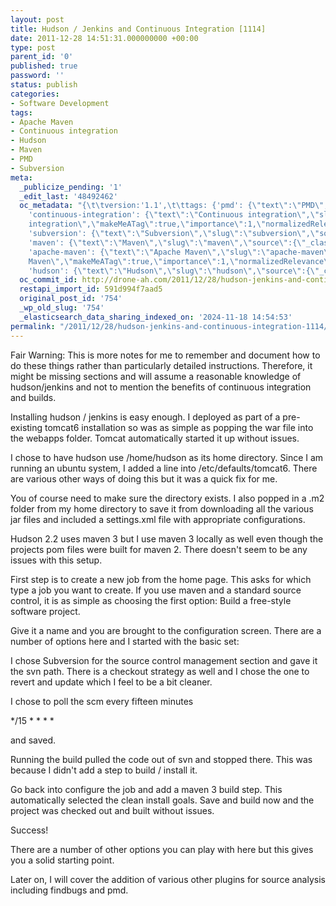 ```yaml
---
layout: post
title: Hudson / Jenkins and Continuous Integration [1114]
date: 2011-12-28 14:51:31.000000000 +00:00
type: post
parent_id: '0'
published: true
password: ''
status: publish
categories:
- Software Development
tags:
- Apache Maven
- Continuous integration
- Hudson
- Maven
- PMD
- Subversion
meta:
  _publicize_pending: '1'
  _edit_last: '48492462'
  oc_metadata: "{\t\tversion:'1.1',\t\ttags: {'pmd': {\"text\":\"PMD\",\"slug\":\"pmd\",\"source\":{\"_className\":\"SocialTag\",\"url\":\"http://d.opencalais.com/dochash-1/59e46864-1486-36bc-b85b-c7b186490dbd/SocialTag/4\",\"subjectURL\":null,\"type\":{\"_className\":\"ArtifactType\",\"url\":\"http://s.opencalais.com/1/type/tag/SocialTag\",\"name\":\"SocialTag\"},\"name\":\"PMD\",\"makeMeATag\":true,\"importance\":1,\"normalizedRelevance\":1},\"bucketName\":\"current\",\"bucketPlacement\":\"auto\",\"_className\":\"Tag\"},
    'continuous-integration': {\"text\":\"Continuous integration\",\"slug\":\"continuous-integration\",\"source\":{\"_className\":\"SocialTag\",\"url\":\"http://d.opencalais.com/dochash-1/59e46864-1486-36bc-b85b-c7b186490dbd/SocialTag/5\",\"subjectURL\":null,\"type\":{\"_className\":\"ArtifactType\",\"url\":\"http://s.opencalais.com/1/type/tag/SocialTag\",\"name\":\"SocialTag\"},\"name\":\"Continuous
    integration\",\"makeMeATag\":true,\"importance\":1,\"normalizedRelevance\":1},\"bucketName\":\"current\",\"bucketPlacement\":\"auto\",\"_className\":\"Tag\"},
    'subversion': {\"text\":\"Subversion\",\"slug\":\"subversion\",\"source\":{\"_className\":\"SocialTag\",\"url\":\"http://d.opencalais.com/dochash-1/59e46864-1486-36bc-b85b-c7b186490dbd/SocialTag/6\",\"subjectURL\":null,\"type\":{\"_className\":\"ArtifactType\",\"url\":\"http://s.opencalais.com/1/type/tag/SocialTag\",\"name\":\"SocialTag\"},\"name\":\"Subversion\",\"makeMeATag\":true,\"importance\":1,\"normalizedRelevance\":1},\"bucketName\":\"current\",\"bucketPlacement\":\"auto\",\"_className\":\"Tag\"},
    'maven': {\"text\":\"Maven\",\"slug\":\"maven\",\"source\":{\"_className\":\"SocialTag\",\"url\":\"http://d.opencalais.com/dochash-1/59e46864-1486-36bc-b85b-c7b186490dbd/SocialTag/8\",\"subjectURL\":null,\"type\":{\"_className\":\"ArtifactType\",\"url\":\"http://s.opencalais.com/1/type/tag/SocialTag\",\"name\":\"SocialTag\"},\"name\":\"Maven\",\"makeMeATag\":true,\"importance\":1,\"normalizedRelevance\":1},\"bucketName\":\"current\",\"bucketPlacement\":\"auto\",\"_className\":\"Tag\"},
    'apache-maven': {\"text\":\"Apache Maven\",\"slug\":\"apache-maven\",\"source\":{\"_className\":\"SocialTag\",\"url\":\"http://d.opencalais.com/dochash-1/59e46864-1486-36bc-b85b-c7b186490dbd/SocialTag/9\",\"subjectURL\":null,\"type\":{\"_className\":\"ArtifactType\",\"url\":\"http://s.opencalais.com/1/type/tag/SocialTag\",\"name\":\"SocialTag\"},\"name\":\"Apache
    Maven\",\"makeMeATag\":true,\"importance\":1,\"normalizedRelevance\":1},\"bucketName\":\"current\",\"bucketPlacement\":\"auto\",\"_className\":\"Tag\"},
    'hudson': {\"text\":\"Hudson\",\"slug\":\"hudson\",\"source\":{\"_className\":\"Entity\",\"url\":\"http://d.opencalais.com/pershash-1/07845f25-13cd-3937-8b42-24eea2bd187c\",\"subjectURL\":null,\"type\":{\"_className\":\"ArtifactType\",\"url\":\"http://s.opencalais.com/1/type/em/e/Person\",\"name\":\"Person\"},\"name\":\"Hudson\",\"rawRelevance\":0.389,\"normalizedRelevance\":0.389},\"bucketName\":\"current\",\"bucketPlacement\":\"auto\",\"_className\":\"Tag\"}}\t}"
  oc_commit_id: http://drone-ah.com/2011/12/28/hudson-jenkins-and-continuous-integration-1114/1325083894
  restapi_import_id: 591d994f7aad5
  original_post_id: '754'
  _wp_old_slug: '754'
  _elasticsearch_data_sharing_indexed_on: '2024-11-18 14:54:53'
permalink: "/2011/12/28/hudson-jenkins-and-continuous-integration-1114/"
---
```


Fair Warning: This is more notes for me to remember and document how to
do these things rather than particularly detailed instructions.
Therefore, it might be missing sections and will assume a reasonable
knowledge of hudson/jenkins and not to mention the benefits of
continuous integration and builds.

Installing hudson / jenkins is easy enough. I deployed as part of a
pre-existing tomcat6 installation so was as simple as popping the war
file into the webapps folder. Tomcat automatically started it up without
issues.

I chose to have hudson use /home/hudson as its home directory. Since I
am running an ubuntu system, I added a line into /etc/defaults/tomcat6.
There are various other ways of doing this but it was a quick fix for
me.

You of course need to make sure the directory exists. I also popped in a
.m2 folder from my home directory to save it from downloading all the
various jar files and included a settings.xml file with appropriate
configurations.

Hudson 2.2 uses maven 3 but I use maven 3 locally as well even though
the projects pom files were built for maven 2. There doesn\'t seem to be
any issues with this setup.

First step is to create a new job from the home page. This asks for
which type a job you want to create. If you use maven and a standard
source control, it is as simple as choosing the first option: Build a
free-style software project.

Give it a name and you are brought to the configuration screen. There
are a number of options here and I started with the basic set:

I chose Subversion for the source control management section and gave it
the svn path. There is a checkout strategy as well and I chose the one
to revert and update which I feel to be a bit cleaner.

I chose to poll the scm every fifteen minutes

\*/15 \* \* \* \*

and saved.

Running the build pulled the code out of svn and stopped there. This was
because I didn\'t add a step to build / install it.

Go back into configure the job and add a maven 3 build step. This
automatically selected the clean install goals. Save and build now and
the project was checked out and built without issues.

Success!

There are a number of other options you can play with here but this
gives you a solid starting point.

Later on, I will cover the addition of various other plugins for source
analysis including findbugs and pmd.
